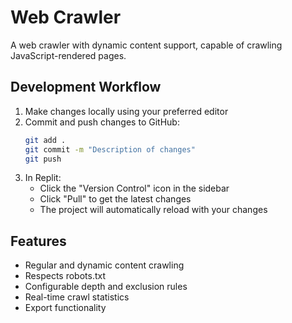 # Web Crawler

A web crawler with dynamic content support, capable of crawling JavaScript-rendered pages.

## Development Workflow

1. Make changes locally using your preferred editor
2. Commit and push changes to GitHub:
   ```bash
   git add .
   git commit -m "Description of changes"
   git push
   ```
3. In Replit:
   - Click the "Version Control" icon in the sidebar
   - Click "Pull" to get the latest changes
   - The project will automatically reload with your changes

## Features

- Regular and dynamic content crawling
- Respects robots.txt
- Configurable depth and exclusion rules
- Real-time crawl statistics
- Export functionality
